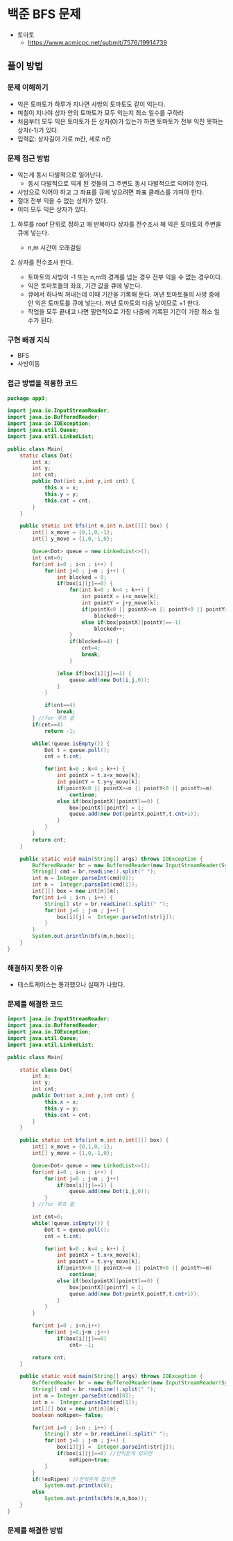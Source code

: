 # 백준 BFS 문제

- 토마토
  - https://www.acmicpc.net/submit/7576/19914739

## 풀이 방법

### 문제 이해하기

- 익은 토마토가 하루가 지나면 사방의 토마토도 같이 익는다.
- 며칠이 지나야 상자 안의 토마토가 모두 익는지 최소 일수를 구하라
- 처음부터 모두 익은 토마토가 든 상자(0)가 있는가 하면 토마토가 전부 익진 못하는 상자(-1)가 있다.
- 입력값: 상자길이 가로 m칸, 세로 n칸

### 문제 접근 방법

- 익는게 동시 다발적으로 일어난다.
  - 동시 다발적으로 익게 된 것들의 그 주변도 동시 다발적으로 익어야 한다.
- 사방으로 익어야 하고 그 좌표를 큐에 넣으려면 좌표 클래스를 가져야 한다.
- 절대 전부 익을 수 없는 상자가 있다.
- 이미 모두 익은 상자가 있다.

1. 하루를 roof 단위로 정하고 매 반복마다 상자를 전수조사 해 익은 토마토의 주변을 큐에 넣는다.
   - n,m 시간이 오래걸림
2. 상자를 전수조사 한다.

   - 토마토의 사방이 -1 또는 n,m의 경계를 넘는 경우 전부 익을 수 없는 경우이다.
   - 익은 토마토들의 좌표, 기간 값을 큐에 넣는다.
   - 큐에서 하나씩 꺼내는데 이때 기간을 기록해 둔다. 꺼낸 토마토들의 사방 중에 안 익은 토마토를 큐에 넣는다. 꺼낸 토마토의 다음 날이므로 +1 한다.
   - 작업을 모두 끝내고 나면 필연적으로 가장 나중에 기록된 기간이 가장 최소 일 수가 된다.

### 구현 배경 지식

- BFS
- 사방이동

### 접근 방법을 적용한 코드

```java
package app3;

import java.io.InputStreamReader;
import java.io.BufferedReader;
import java.io.IOException;
import java.util.Queue;
import java.util.LinkedList;

public class Main{
	static class Dot{
		int x;
		int y;
		int cnt;
		public Dot(int x,int y,int cnt) {
			this.x = x;
			this.y = y;
			this.cnt = cnt;
		}
	}

	public static int bfs(int m,int n,int[][] box) {
		int[] x_move = {0,1,0,-1};
		int[] y_move = {1,0,-1,0};

		Queue<Dot> queue = new LinkedList<>();
		int cnt=0;
		for(int i=0 ; i<n ; i++) {
			for(int j=0 ; j<m ; j++) {
				int blocked = 0;
				if(box[i][j]==0) {
					for(int k=0 ; k<4 ; k++) {
						int pointX = i+x_move[k];
						int pointY = j+y_move[k];
						if(pointX<0 || pointX>=n || pointY<0 || pointY>=m)
							blocked++;
						else if(box[pointX][pointY]==-1)
							blocked++;
					}
					if(blocked==4) {
						cnt=4;
						break;
					}

				}else if(box[i][j]==1) {
					queue.add(new Dot(i,j,0));
				}
			}

            if(cnt==4)
                break;
		} //for 루프 끝
		if(cnt==4)
            return -1;

		while(!queue.isEmpty()) {
			Dot t = queue.poll();
			cnt = t.cnt;

			for(int k=0 ; k<4 ; k++) {
				int pointX = t.x+x_move[k];
				int pointY = t.y+y_move[k];
				if(pointX<0 || pointX>=n || pointY<0 || pointY>=m)
					continue;
				else if(box[pointX][pointY]==0) {
					box[pointX][pointY] = 1;
					queue.add(new Dot(pointX,pointY,t.cnt+1));
				}
			}
		}
		return cnt;
	}

	public static void main(String[] args) throws IOException {
		BufferedReader br = new BufferedReader(new InputStreamReader(System.in));
		String[] cmd = br.readLine().split(" ");
		int m = Integer.parseInt(cmd[0]);
		int n =  Integer.parseInt(cmd[1]);
		int[][] box = new int[n][m];
		for(int i=0 ; i<n ; i++) {
			String[] str = br.readLine().split(" ");
			for(int j=0 ; j<m ; j++) {
				box[i][j] =  Integer.parseInt(str[j]);
			}
		}
		System.out.println(bfs(m,n,box));
	}
}
```

### 해결하지 못한 이유

- 테스트케이스는 통과했으나 실패가 나왔다.

### 문제를 해결한 코드

```java
import java.io.InputStreamReader;
import java.io.BufferedReader;
import java.io.IOException;
import java.util.Queue;
import java.util.LinkedList;

public class Main{

	static class Dot{
		int x;
		int y;
		int cnt;
		public Dot(int x,int y,int cnt) {
			this.x = x;
			this.y = y;
			this.cnt = cnt;
		}
	}

	public static int bfs(int m,int n,int[][] box) {
		int[] x_move = {0,1,0,-1};
		int[] y_move = {1,0,-1,0};

		Queue<Dot> queue = new LinkedList<>();
		for(int i=0 ; i<n ; i++) {
			for(int j=0 ; j<m ; j++)
				if(box[i][j]==1) {
					queue.add(new Dot(i,j,0));
			}
		} //for 루프 끝

		int cnt=0;
		while(!queue.isEmpty()) {
			Dot t = queue.poll();
			cnt = t.cnt;

			for(int k=0 ; k<4 ; k++) {
				int pointX = t.x+x_move[k];
				int pointY = t.y+y_move[k];
				if(pointX<0 || pointX>=n || pointY<0 || pointY>=m)
					continue;
				else if(box[pointX][pointY]==0) {
					box[pointX][pointY] = 1;
					queue.add(new Dot(pointX,pointY,t.cnt+1));
				}
			}
		}

		for(int i=0 ; i<n;i++)
			for(int j=0;j<m ;j++)
				if(box[i][j]==0)
					cnt= -1;

		return cnt;
	}

	public static void main(String[] args) throws IOException {
		BufferedReader br = new BufferedReader(new InputStreamReader(System.in));
		String[] cmd = br.readLine().split(" ");
		int m = Integer.parseInt(cmd[0]);
		int n =  Integer.parseInt(cmd[1]);
		int[][] box = new int[n][m];
		boolean noRipen= false;

		for(int i=0 ; i<n ; i++) {
			String[] str = br.readLine().split(" ");
			for(int j=0 ; j<m ; j++) {
				box[i][j] =  Integer.parseInt(str[j]);
				if(box[i][j]==0) //안익은게 있으면
					noRipen=true;
			}
		}
		if(!noRipen) //안익은게 없으면
			System.out.println(0);
		else
			System.out.println(bfs(m,n,box));
	}
}
```

### 문제를 해결한 방법



